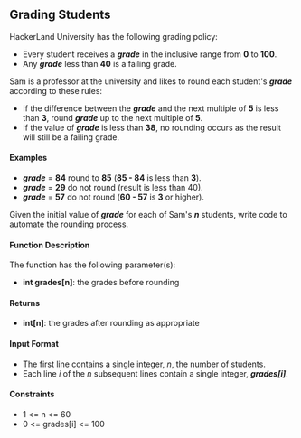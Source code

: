 ## Grading Students

HackerLand University has the following grading policy:

- Every student receives a **_grade_** in the inclusive range from **0** to **100**.
- Any **_grade_** less than **40** is a failing grade.

Sam is a professor at the university and likes to round each student's **_grade_** according to these rules:

- If the difference between the **_grade_** and the next multiple of **5** is less than **3**, round **_grade_** up to the next multiple of **5**.
- If the value of **_grade_** is less than **38**, no rounding occurs as the result will still be a failing grade.

#### Examples

- **_grade_** = **84** round to **85** (**85 - 84** is less than **3**).
- **_grade_** = **29** do not round (result is less than 40).
- **_grade_** = **57** do not round (**60 - 57** is **3** or higher).

Given the initial value of **_grade_** for each of Sam's **_n_** students, write code to automate the rounding process.

#### Function Description

The function has the following parameter(s):

- **int grades[n]**: the grades before rounding

#### Returns

- **int[n]**: the grades after rounding as appropriate

#### Input Format

- The first line contains a single integer, _n_, the number of students.
- Each line _i_ of the _n_ subsequent lines contain a single integer, **_grades[i]_**.

#### Constraints

- 1 <= n <= 60
- 0 <= grades[i] <= 100
